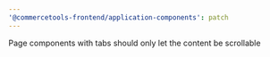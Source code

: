 ```yaml
---
'@commercetools-frontend/application-components': patch
---
```


Page components with tabs should only let the content be scrollable
